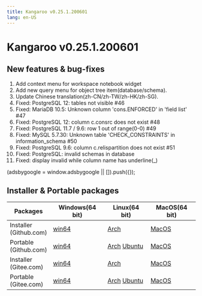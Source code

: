 ```yaml
---
title: Kangaroo v0.25.1.200601
lang: en-US
---
```


# Kangaroo v0.25.1.200601

## New features & bug-fixes
1. Add context menu for workspace notebook widget
2. Add new query menu for object tree item(database/schema).
3. Update Chinese translation(zh-CN/zh-TW/zh-HK/zh-SG).
5. Fixed: PostgreSQL 12: tables not visible #46
6. Fixed: MariaDB 10.5: Unknown column 'cons.ENFORCED' in 'field list' #47
7. Fixed: PostgreSQL 12: column c.consrc does not exist #48
8. Fixed: PostgreSQL 11.7 / 9.6: row 1 out of range(0-0) #49
9. Fixed: MySQL 5.7.30: Unknown table 'CHECK_CONSTRAINTS' in information_schema #50
10. Fixed: PostgreSQL 9.6: column c.relispartition does not exist #51
11. Fixed: PostgreSQL: invalid schemas in database
12. Fixed: display invalid while column name has underline(_)

<div>
    <ins class="adsbygoogle"
        style="display:block; text-align:center;"
        data-ad-layout="in-article"
        data-ad-format="fluid"
        data-ad-client="ca-pub-3975819313740938"
        data-ad-slot="6760827895"></ins>
    <script2 type="text/javascript">
        (adsbygoogle = window.adsbygoogle || []).push({});
    </script2>
</div>


## Installer & Portable packages <Badge text="link expired" type="warning"/>

| Packages        | Windows(64 bit) | Linux(64 bit)   | MacOS(64 bit)   |
|-----------------|-----------------|-----------------|-----------------|
| Installer<br/>(Github.com) | [win64](https://github.com/dbkangaroo/kangaroo/releases/download/v0.25.1.200601/kangaroo_0.25.1.200601_AMD64.exe) | [Arch](https://github.com/dbkangaroo/kangaroo/releases/download/v0.25.1.200601/kangaroo-0.25.1.200601-1-x86_64.pkg.tar.xz) | [MacOS](https://github.com/dbkangaroo/kangaroo/releases/download/v0.25.1.200601/kangaroo_0.25.1.200601_macos.dmg) |
| Portable<br/>(Github.com)  | [win64](https://github.com/dbkangaroo/kangaroo/releases/download/v0.25.1.200601/kangaroo_0.25.1.200601_AMD64.7z) | [Arch](https://github.com/dbkangaroo/kangaroo/releases/download/v0.25.1.200601/kangaroo_0.25.1.200601_arch.tar.gz) [Ubuntu](https://github.com/dbkangaroo/kangaroo/releases/download/v0.25.1.200601/kangaroo_0.25.1.200601_ubuntu.tar.gz) | [MacOS](https://github.com/dbkangaroo/kangaroo/releases/download/v0.25.1.200601/kangaroo_0.25.1.200601_macos.tar.gz) |
| Installer<br/>(Gitee.com) | [win64](https://gitee.com/dbkangaroo/kangaroo/attach_files/404585/download) | [Arch](https://gitee.com/dbkangaroo/kangaroo/attach_files/404583/download) | [MacOS](https://gitee.com/dbkangaroo/kangaroo/attach_files/404581/download) |
| Portable<br/>(Gitee.com)  | [win64](https://gitee.com/dbkangaroo/kangaroo/attach_files/404586/download) | [Arch](https://gitee.com/dbkangaroo/kangaroo/attach_files/404580/download) [Ubuntu](https://gitee.com/dbkangaroo/kangaroo/attach_files/404584/download) | [MacOS](https://gitee.com/dbkangaroo/kangaroo/attach_files/404582/download) |
